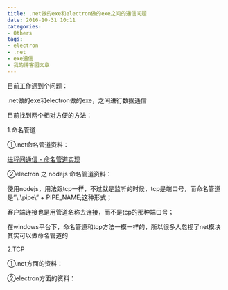 ```yaml
---
title: .net做的exe和electron做的exe之间的通信问题
date: 2016-10-31 10:11
categories:
- Others
tags:
- electron
- .net
- exe通信
- 我的博客园文章
---
```

<div class="markdown_views">


目前工作遇到个问题：   

.net做的exe和electron做的exe，之间进行数据通信   

目前找到两个相对方便的方法：   

1.命名管道   

①.net命名管道资料：   

[进程间通信 - 命名管道实现](http://www.cnblogs.com/BoyXiao/archive/2011/01/02/1924188.html)

②electron 之 nodejs 命名管道资料：   

使用nodejs，用法跟tcp一样，不过就是监听的时候，tcp是端口号，而命名管道是”\\.\pipe\” + PIPE_NAME;这种形式；   

客户端连接也是用管道名称去连接，而不是tcp的那种端口号；   

在windows平台下，命名管道和tcp方法一模一样的，所以很多人忽视了net模块其实可以做命名管道的

2.TCP   

①.net方面的资料：

②electron方面的资料：

</div>